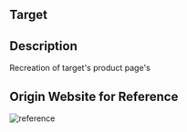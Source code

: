## Target

## Description

Recreation of target's product page's

## Origin Website for Reference

 <img src='./target-reference-photo-1' alt='reference'>

